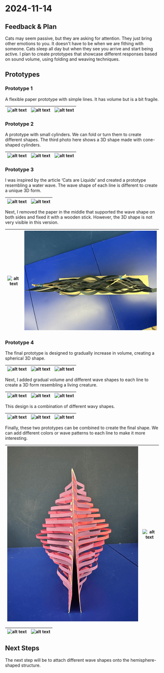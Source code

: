 # 2024-11-14

## Feedback & Plan

Cats may seem passive, but they are asking for attention. They just bring other emotions to you. It doesn't have to be when we are fithing with someone. Cats sleep all day but when they see you arrive and start being active. I plan to create prototypes that showcase different responses based on sound volume, using folding and weaving techniques.

## Prototypes

### Prototype 1

A flexible paper prototype with simple lines. It has volume but is a bit fragile.

| ![alt text](./images/IMG_5591.png) | ![alt text](./images/IMG_5592.png) | ![alt text](./images/IMG_5593.png) |
| ---------------------------------- | ---------------------------------- | ---------------------------------- |

### Prototype 2

A prototype with small cylinders. We can fold or turn them to create different shapes. The third photo here shows a 3D shape made with cone-shaped cylinders.

| ![alt text](./images/IMG_5588.png) | ![alt text](./images/IMG_5589.png) | ![alt text](./images/IMG_5590.png) |
| ---------------------------------- | ---------------------------------- | ---------------------------------- |

### Prototype 3

I was inspired by the article ‘Cats are Liquids’ and created a prototype resembling a water wave. The wave shape of each line is different to create a unique 3D form.

| ![alt text](./images/IMG_5586.png) | ![alt text](./images/IMG_5587.png) |
| ---------------------------------- | ---------------------------------- |

Next, I removed the paper in the middle that supported the wave shape on both sides and fixed it with a wooden stick. However, the 3D shape is not very visible in this version.

| ![alt text](./images/IMG_5584.png) | ![alt text](./images/IMG_5585.png) |
| ---------------------------------- | ---------------------------------- |

### Prototype 4

The final prototype is designed to gradually increase in volume, creating a spherical 3D shape.

| ![alt text](./images/IMG_5594.png) | ![alt text](./images/IMG_5595.png) | ![alt text](./images/IMG_5597.png) |
| ---------------------------------- | ---------------------------------- | ---------------------------------- |

Next, I added gradual volume and different wave shapes to each line to create a 3D form resembling a living creature.

| ![alt text](./images/IMG_5598.png) | ![alt text](./images/IMG_5600.png) | ![alt text](./images/IMG_5602.png) |
| ---------------------------------- | ---------------------------------- | ---------------------------------- |

This design is a combination of different wavy shapes.

| ![alt text](./images/IMG_5603.png) | ![alt text](./images/IMG_5606.png) | ![alt text](./images/IMG_5607.png) |
| ---------------------------------- | ---------------------------------- | ---------------------------------- |

Finally, these two prototypes can be combined to create the final shape. We can add different colors or wave patterns to each line to make it more interesting.

| ![alt text](./images/IMG_5609.png) | ![alt text](./images/IMG_5610.png) |
| ---------------------------------- | ---------------------------------- |

| ![alt text](./images/IMG_5613.png) | ![alt text](./images/IMG_5612.png) |
| ---------------------------------- | ---------------------------------- |

## Next Steps

The next step will be to attach different wave shapes onto the hemisphere-shaped structure.
